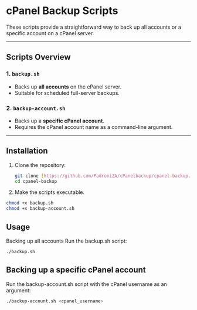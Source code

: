 # cPanel Backup Scripts

These scripts provide a straightforward way to back up all accounts or a specific account on a cPanel server.

---

## Scripts Overview

### 1. `backup.sh`
- Backs up **all accounts** on the cPanel server.
- Suitable for scheduled full-server backups.

### 2. `backup-account.sh`
- Backs up a **specific cPanel account**.
- Requires the cPanel account name as a command-line argument.

---

## Installation

1. Clone the repository:
   ```bash
   git clone [https://github.com/PadroniZA/cPanelbackup/cpanel-backup.git]
   cd cpanel-backup
   ```

2. Make the scripts executable.
```bash
chmod +x backup.sh
chmod +x backup-account.sh
```

## Usage
Backing up all accounts
Run the backup.sh script:

```bash
./backup.sh
```

## Backing up a specific cPanel account
Run the backup-account.sh script with the cPanel username as an argument:
```bash
./backup-account.sh <cpanel_username>
```


